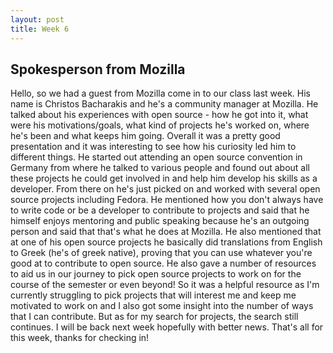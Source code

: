```yaml
---
layout: post
title: Week 6 
---
```


## **Spokesperson from Mozilla**

Hello, 
so we had a guest from Mozilla come in to our class last week. His name is Christos Bacharakis and he's a community manager at Mozilla. He talked about his experiences with open source - how he got into it, what were his motivations/goals, what kind of projects he's worked on, where he's been and what keeps him going. Overall it was a pretty good presentation and it was interesting to see how his curiosity led him to different things. He started out attending an open source convention in Germany from where he talked to various people and found out about all these projects he could get involved in and help him develop his skills as a developer. From there on he's just picked on and worked with several open source projects including Fedora. He mentioned how you don't always have to write code or be a developer to contribute to projects and said that he himself enjoys mentoring and public speaking because he's an outgoing person and said that that's what he does at Mozilla. He also mentioned that at one of his open source projects he basically did translations from English to Greek (he's of greek native), proving that you can use whatever you're good at to contribute to open source. He also gave a number of resources to aid us in our journey to pick open source projects to work on for the course of the semester or even beyond! So it was a helpful resource as I'm currently struggling to pick projects that will interest me and keep me motivated to work on and I also got some insight into the number of ways that I can contribute. But as for my search for projects, the search still continues. I will be back next week hopefully with better news. That's all for this week, thanks for checking in! 



